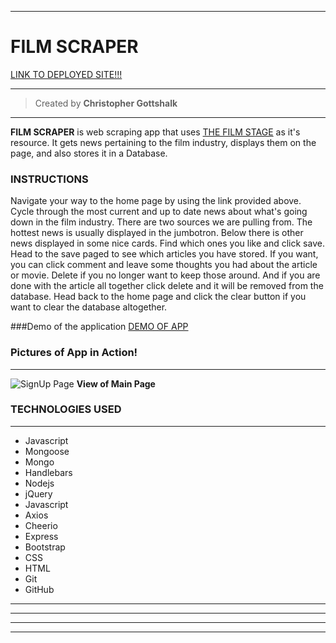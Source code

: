___
# FILM SCRAPER
[LINK TO DEPLOYED SITE!!!](https://serene-beyond-47544.herokuapp.com/)
___
>Created by **Christopher Gottshalk**
---
**FILM SCRAPER** is web scraping app that uses [THE FILM STAGE](https://thefilmstage.com/) as it's resource. It gets news pertaining to the film industry, displays them on the page, and also stores it in a Database.

### INSTRUCTIONS 
Navigate your way to the home page by using the link provided above. Cycle through the most current and up to date news about what's going down in the film industry. There are two sources we are pulling from. The hottest news is usually displayed in the jumbotron. Below there is other news displayed in some nice cards. Find which ones you like and click save. Head to the save paged to see which articles you have stored. If you want, you can click comment and leave some thoughts you had about the article or movie. Delete if you no longer want to keep those around. And if you are done with the article all together click delete and it will be removed from the database. Head back to the home page and click the clear button if you want to clear the database altogether.

###Demo of the application
[DEMO OF APP](https://drive.google.com/file/d/1T7BGax83hCS1qLzNHgnGHApxil1jJj8s/view)

### Pictures of App in Action!
---
![SignUp Page](imgs/readmeshot.png "Sign Up")
**View of Main Page**

### TECHNOLOGIES USED
---
* Javascript
* Mongoose
* Mongo
* Handlebars
* Nodejs
* jQuery
* Javascript
* Axios
* Cheerio
* Express
* Bootstrap
* CSS
* HTML
* Git
* GitHub
---
---
---
---